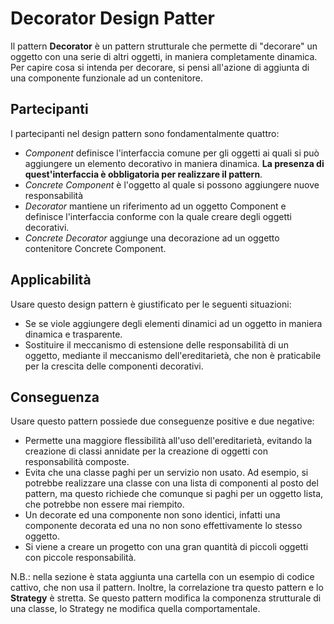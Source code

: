 # Decorator Design Patter
Il pattern __Decorator__ è un pattern strutturale che permette di "decorare" un oggetto
con una serie di altri oggetti, in maniera completamente dinamica. Per capire cosa si intenda
per decorare, si pensi all'azione di aggiunta di una componente funzionale ad un contenitore.

## Partecipanti
I partecipanti nel design pattern sono fondamentalmente quattro:
- _Component_ definisce l'interfaccia comune per gli oggetti ai quali si può aggiungere un elemento
decorativo in maniera dinamica. __La presenza di quest'interfaccia è obbligatoria per realizzare
il pattern__.
- _Concrete Component_ è l'oggetto al quale si possono aggiungere nuove responsabilità
- _Decorator_ mantiene un riferimento ad un oggetto Component e definisce l'interfaccia conforme
con la quale creare degli oggetti decorativi.
- _Concrete Decorator_ aggiunge una decorazione ad un oggetto contenitore Concrete Component.

## Applicabilità
Usare questo design pattern è giustificato per le seguenti situazioni:
- Se se viole aggiungere degli elementi dinamici ad un oggetto in maniera dinamica e trasparente.
- Sostituire il meccanismo di estensione delle responsabilità di un oggetto, mediante il meccanismo
dell'ereditarietà, che non è praticabile per la crescita delle componenti decorativi.

## Conseguenza
Usare questo pattern possiede due conseguenze positive e due negative:
- Permette una maggiore flessibilità all'uso dell'ereditarietà, evitando la creazione di classi
annidate per la creazione di oggetti con responsabilità composte.
- Evita che una classe paghi per un servizio non usato. Ad esempio, si potrebbe realizzare
una classe con una lista di componenti al posto del pattern, ma questo richiede che comunque si paghi
per un oggetto lista, che potrebbe non essere mai riempito.
- Un decorate ed una componente non sono identici, infatti una componente decorata ed una no
non sono effettivamente lo stesso oggetto.
- Si viene a creare un progetto con una gran quantità di piccoli oggetti con piccole responsabilità.

N.B.: nella sezione è stata aggiunta una cartella con un esempio di codice cattivo, che non usa il pattern.
Inoltre, la correlazione tra questo pattern e lo __Strategy__ è stretta. Se questo pattern modifica
la componenza strutturale di una classe, lo Strategy ne modifica quella comportamentale.